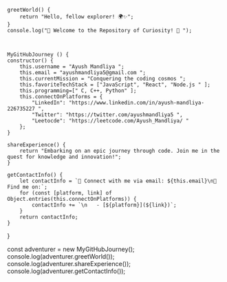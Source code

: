     greetWorld() {
        return "Hello, fellow explorer! 🌍✨";
    }
    console.log("👋 Welcome to the Repository of Curiosity! 🚀 ");



    MyGitHubJourney () {
    constructor() {
        this.username = "Ayush Mandliya ";
        this.email = "ayushmandliya5@gmail.com ";
        this.currentMission = "Conquering the coding cosmos ";
        this.favoriteTechStack = ["JavaScript", "React", "Node.js " ];
        this.programming=[" C, C++, Python" ];
        this.connectOnPlatforms = {
            "LinkedIn": "https://www.linkedin.com/in/ayush-mandliya-226735227 ",
            "Twitter": "https://twitter.com/ayushmandliya5 ",
            "Leetocde": "https://leetcode.com/Ayush_Mandliya/ "
        };
    }

    shareExperience() {
        return "Embarking on an epic journey through code. Join me in the quest for knowledge and innovation!";
    }

    getContactInfo() {
        let contactInfo = `📧 Connect with me via email: ${this.email}\n🔗 Find me on:`;
        for (const [platform, link] of Object.entries(this.connectOnPlatforms)) {
            contactInfo += `\n   - [${platform}](${link})`;
        }
        return contactInfo;
    }
}

const adventurer = new MyGitHubJourney();
console.log(adventurer.greetWorld());
console.log(adventurer.shareExperience());
console.log(adventurer.getContactInfo());

